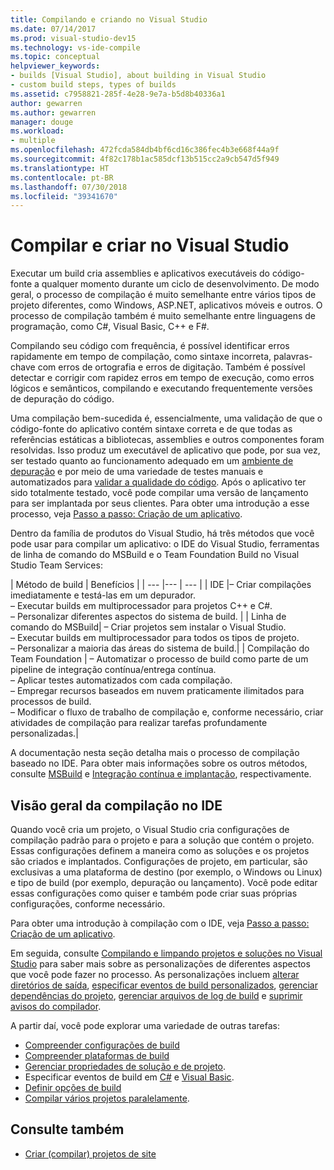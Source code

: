 ```yaml
---
title: Compilando e criando no Visual Studio
ms.date: 07/14/2017
ms.prod: visual-studio-dev15
ms.technology: vs-ide-compile
ms.topic: conceptual
helpviewer_keywords:
- builds [Visual Studio], about building in Visual Studio
- custom build steps, types of builds
ms.assetid: c7958821-285f-4e28-9e7a-b5d8b40336a1
author: gewarren
ms.author: gewarren
manager: douge
ms.workload:
- multiple
ms.openlocfilehash: 472fcda584db4bf6cd16c386fec4b3e668f44a9f
ms.sourcegitcommit: 4f82c178b1ac585dcf13b515cc2a9cb547d5f949
ms.translationtype: HT
ms.contentlocale: pt-BR
ms.lasthandoff: 07/30/2018
ms.locfileid: "39341670"
---
```

# <a name="compile-and-build-in-visual-studio"></a>Compilar e criar no Visual Studio

Executar um build cria assemblies e aplicativos executáveis do código-fonte a qualquer momento durante um ciclo de desenvolvimento. De modo geral, o processo de compilação é muito semelhante entre vários tipos de projeto diferentes, como Windows, ASP.NET, aplicativos móveis e outros. O processo de compilação também é muito semelhante entre linguagens de programação, como C#, Visual Basic, C++ e F#.

Compilando seu código com frequência, é possível identificar erros rapidamente em tempo de compilação, como sintaxe incorreta, palavras-chave com erros de ortografia e erros de digitação. Também é possível detectar e corrigir com rapidez erros em tempo de execução, como erros lógicos e semânticos, compilando e executando frequentemente versões de depuração do código.

Uma compilação bem-sucedida é, essencialmente, uma validação de que o código-fonte do aplicativo contém sintaxe correta e de que todas as referências estáticas a bibliotecas, assemblies e outros componentes foram resolvidas. Isso produz um executável de aplicativo que pode, por sua vez, ser testado quanto ao funcionamento adequado em um [ambiente de depuração](../debugger/index.md) e por meio de uma variedade de testes manuais e automatizados para [validar a qualidade do código](../test/improve-code-quality.md). Após o aplicativo ter sido totalmente testado, você pode compilar uma versão de lançamento para ser implantada por seus clientes. Para obter uma introdução a esse processo, veja [Passo a passo: Criação de um aplicativo](../ide/walkthrough-building-an-application.md).

Dentro da família de produtos do Visual Studio, há três métodos que você pode usar para compilar um aplicativo: o IDE do Visual Studio, ferramentas de linha de comando do MSBuild e o Team Foundation Build no Visual Studio Team Services:

| Método de build | Benefícios |
| --- |--- | --- |
| IDE |– Criar compilações imediatamente e testá-las em um depurador.<br />– Executar builds em multiprocessador para projetos C++ e C#.<br />– Personalizar diferentes aspectos do sistema de build. |
| Linha de comando do MSBuild| – Criar projetos sem instalar o Visual Studio.<br />– Executar builds em multiprocessador para todos os tipos de projeto.<br />– Personalizar a maioria das áreas do sistema de build.|
| Compilação do Team Foundation | – Automatizar o processo de build como parte de um pipeline de integração contínua/entrega contínua.<br />– Aplicar testes automatizados com cada compilação.<br />– Empregar recursos baseados em nuvem praticamente ilimitados para processos de build.<br />– Modificar o fluxo de trabalho de compilação e, conforme necessário, criar atividades de compilação para realizar tarefas profundamente personalizadas.|

A documentação nesta seção detalha mais o processo de compilação baseado no IDE. Para obter mais informações sobre os outros métodos, consulte [MSBuild](../msbuild/msbuild.md) e [Integração contínua e implantação](/vsts/pipelines/index?view=vsts), respectivamente.

## <a name="overview-of-building-from-the-ide"></a>Visão geral da compilação no IDE

Quando você cria um projeto, o Visual Studio cria configurações de compilação padrão para o projeto e para a solução que contém o projeto.  Essas configurações definem a maneira como as soluções e os projetos são criados e implantados. Configurações de projeto, em particular, são exclusivas a uma plataforma de destino (por exemplo, o Windows ou Linux) e tipo de build (por exemplo, depuração ou lançamento). Você pode editar essas configurações como quiser e também pode criar suas próprias configurações, conforme necessário.

Para obter uma introdução à compilação com o IDE, veja [Passo a passo: Criação de um aplicativo](walkthrough-building-an-application.md).

Em seguida, consulte [Compilando e limpando projetos e soluções no Visual Studio](building-and-cleaning-projects-and-solutions-in-visual-studio.md) para saber mais sobre as personalizações de diferentes aspectos que você pode fazer no processo. As personalizações incluem [alterar diretórios de saída](how-to-change-the-build-output-directory.md), [especificar eventos de build personalizados](specifying-custom-build-events-in-visual-studio.md), [gerenciar dependências do projeto](how-to-create-and-remove-project-dependencies.md), [gerenciar arquivos de log de build](how-to-view-save-and-configure-build-log-files.md) e [suprimir avisos do compilador](how-to-suppress-compiler-warnings.md).

A partir daí, você pode explorar uma variedade de outras tarefas:
- [Compreender configurações de build](understanding-build-configurations.md)
- [Compreender plataformas de build](understanding-build-platforms.md)
- [Gerenciar propriedades de solução e de projeto](managing-project-and-solution-properties.md).
- Especificar eventos de build em [C#](how-to-specify-build-events-csharp.md) e [Visual Basic](how-to-specify-build-events-visual-basic.md).
- [Definir opções de build](reference/options-dialog-box-projects-and-solutions-build-and-run.md)
- [Compilar vários projetos paralelamente](../msbuild/building-multiple-projects-in-parallel-with-msbuild.md).

## <a name="see-also"></a>Consulte também

- [Criar (compilar) projetos de site](http://msdn.microsoft.com/Library/a9cbb88c-8fff-4c67-848b-98fbfd823193)

